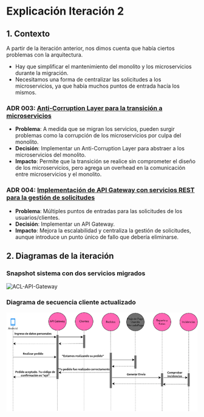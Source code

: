 # **Explicación Iteración 2**

## **1. Contexto**
 A partir de la iteración anterior, nos dimos cuenta que había ciertos problemas con la arquitectura.
 - Hay que simplificar el mantenimiento del monolito y los microservicios durante la migración. 
 - Necesitamos una forma de centralizar las solicitudes a los microservicios, ya que había muchos puntos de entrada hacía los mismos.

### **ADR 003: [Anti-Corruption Layer para la transición a microservicios](./ADR003.md)**
- **Problema**: A medida que se migran los servicios, pueden surgir problemas como la corrupción de los microservicios por culpa del monolito.
- **Decisión**: Implementar un Anti-Corruption Layer para abstraer a los microservicios del monolito.
- **Impacto**: Permite que la transición se realice sin comprometer el diseño de los microservicios, pero agrega un overhead en la comunicación entre microservicios y el monolito.

### **ADR 004: [Implementación de API Gateway con servicios REST para la gestión de solicitudes](./ADR004.md)**
 - **Problema**: Múltiples puntos de entradas para las solicitudes de los usuarios/clientes.
 - **Decisión**: Implementar un API Gateway.
 - **Impacto**: Mejora la escalabilidad y centraliza la gestión de solicitudes, aunque introduce un punto único de fallo que debería eliminarse.

## **2. Diagramas de la iteración**
### **Snapshot sistema con dos servicios migrados**
![ACL-API-Gateway](./Iteración_2_ACL_API_Gateway.png)

### **Diagrama de secuencia cliente actualizado**
![Diagrama de secuencia inicial](./Diagrama-secuencia-mod.png)
